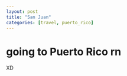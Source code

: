 ```yaml
---
layout: post
title: "San Juan"
categories: [travel, puerto_rico]
---
```


# going to Puerto Rico rn 

XD
